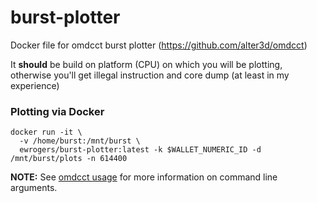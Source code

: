 # burst-plotter #

Docker file for omdcct burst plotter (https://github.com/alter3d/omdcct)

It **should** be build on platform (CPU) on which you will be plotting, otherwise you'll get illegal instruction and core dump (at least in my experience)

### Plotting via Docker
    docker run -it \
      -v /home/burst:/mnt/burst \
      ewrogers/burst-plotter:latest -k $WALLET_NUMERIC_ID -d /mnt/burst/plots -n 614400

**NOTE:** See [omdcct usage](https://github.com/alter3d/omdcct) for more information on command line arguments.
